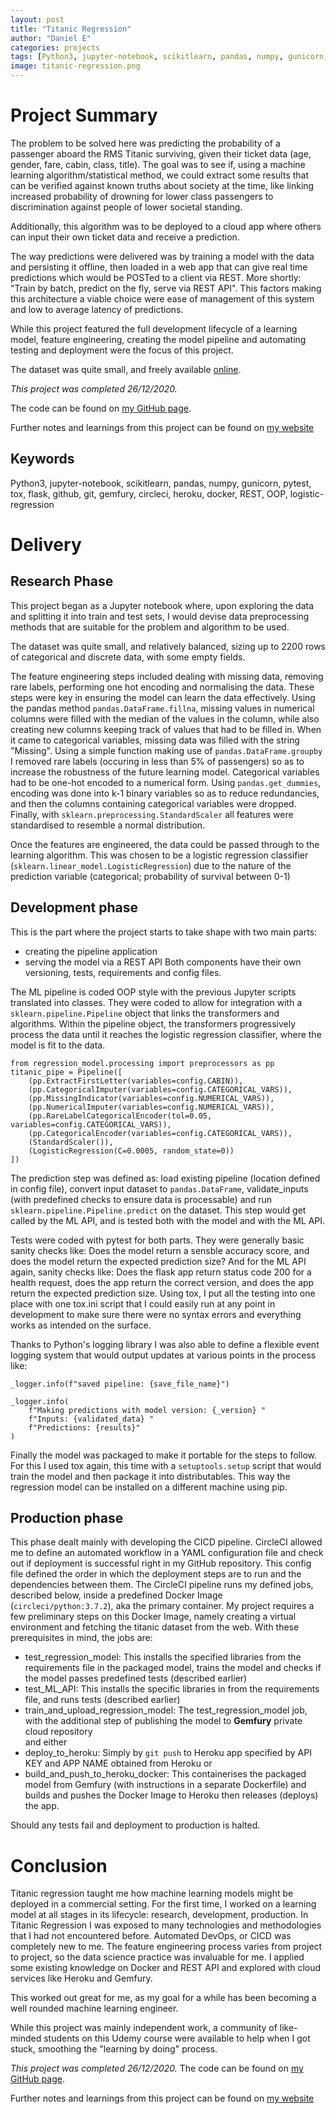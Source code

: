 ```yaml
---
layout: post
title: "Titanic Regression"
author: "Daniel E"
categories: projects
tags: [Python3, jupyter-notebook, scikitlearn, pandas, numpy, gunicorn, pytest, tox, flask, github, git, gemfury, circleci, heroku, docker, REST, OOP, logistic-regression]
image: titanic-regression.png
---
```


# Project Summary
The problem to be solved here was predicting the probability of a passenger aboard the RMS Titanic surviving, given their ticket data (age, gender, fare, cabin, class, title). The goal was to see if, using a machine learning algorithm/statistical method, we could extract some results that can be verified against known truths about society at the time, like linking increased probability of drowning for lower class passengers to discrimination against people of lower societal standing.

Additionally, this algorithm was to be deployed to a cloud app where others can input their own ticket data and receive a prediction.

The way predictions were delivered was by training a model with the data and persisting it offline, then loaded in a web app that can give real time predictions which would be POSTed to a client via REST. More shortly: "Train by batch, predict on the fly, serve via REST API".
This factors making this architecture a viable choice were ease of management of this system and low to average latency of predictions.

While this project featured the full development lifecycle of a learning model, feature engineering, creating the model pipeline and automating testing and deployment were the focus of this project.

The dataset was quite small, and freely available [online](https://www.openml.org/data/get_csv/16826755/phpMYEkMl). 

*This project was completed 26/12/2020.*

The code can be found on [my GitHub page](https://github.com/LIOHN/titanic-survival-regression).

Further notes and learnings from this project can be found on [my website](https://liohn.github.io/notes)

## Keywords
Python3, jupyter-notebook, scikitlearn, pandas, numpy, gunicorn, pytest, tox, flask, github, git, gemfury, circleci, heroku, docker, REST, OOP, logistic-regression

# Delivery

## Research Phase
This project began as a Jupyter notebook where, upon exploring the data and splitting it into train and test sets, I would devise data preprocessing methods that are suitable for the problem and algorithm to be used.

The dataset was quite small, and relatively balanced, sizing up to 2200 rows of categorical and discrete data, with some empty fields.

The feature engineering steps included dealing with missing data, removing rare labels, performing one hot encoding and normalising the data. These steps were key in ensuring the model can learn the data effectively.
Using the pandas method `pandas.DataFrame.fillna`, missing values in numerical columns were filled with the median of the values in the column, while also creating new columns keeping track of values that had to be filled in. When it came to categorical variables, missing data was filled with the string "Missing".
Using a simple function making use of `pandas.DataFrame.groupby` I removed rare labels (occuring in less than 5% of passengers) so as to increase the robustness of the future learning model.
Categorical variables had to be one-hot encoded to a numerical form. Using `pandas.get_dummies`, encoding was done into k-1 binary variables so as to reduce redundancies, and then the columns containing categorical variables were dropped.
Finally, with `sklearn.preprocessing.StandardScaler` all features were standardised to resemble a normal distribution.

Once the features are engineered, the data could be passed through to the learning algorithm. This was chosen to be a logistic regression classifier (`sklearn.linear_model.LogisticRegression`) due to the nature of the prediction variable (categorical; probability of survival between 0-1)

## Development phase
This is the part where the project starts to take shape with two main parts:
* creating the pipeline application
* serving the model via a REST API
Both components have their own versioning, tests, requirements and config files.

The ML pipeline is coded OOP style with the previous Jupyter scripts translated into classes. They were coded to allow for integration with a  `sklearn.pipeline.Pipeline` object that links the transformers and algorithms. Within the pipeline object, the transformers progressively process the data until it reaches the logistic regression classifier, where the model is fit to the data.
```
from regression_model.processing import preprocessors as pp
titanic_pipe = Pipeline([
	(pp.ExtractFirstLetter(variables=config.CABIN)),
	(pp.CategoricalImputer(variables=config.CATEGORICAL_VARS)),
	(pp.MissingIndicator(variables=config.NUMERICAL_VARS)),
	(pp.NumericalImputer(variables=config.NUMERICAL_VARS)),
	(pp.RareLabelCategoricalEncoder(tol=0.05, variables=config.CATEGORICAL_VARS)), 
	(pp.CategoricalEncoder(variables=config.CATEGORICAL_VARS)),
	(StandardScaler()),
	(LogisticRegression(C=0.0005, random_state=0))
])
```

The prediction step was defined as: load existing pipeline (location defined in config file), convert input dataset to `pandas.DataFrame`, validate_inputs (with predefined checks to ensure data is processable) and run `sklearn.pipeline.Pipeline.predict` on the dataset.
This step would get called by the ML API, and is tested both with the model and with the ML API.	

Tests were coded with pytest for both parts. They were generally basic sanity checks like: Does the model return a sensble accuracy score, and does the model return the expected prediction size? And for the ML API again, sanity checks like: Does the flask app return status code 200 for a health request, does the app return the correct version, and does the app return the expected prediction size.
Using tox, I put all the testing into one place with one tox.ini script that I could easily run at any point in development to make sure there were no syntax errors and everything works as intended on the surface.

Thanks to Python's logging library I was also able to define a flexible event logging system that would output updates at various points in the process like:
```
_logger.info(f"saved pipeline: {save_file_name}")

_logger.info(
	f"Making predictions with model version: {_version} "
	f"Inputs: {validated_data} "
	f"Predictions: {results}"
)
```


Finally the model was packaged to make it portable for the steps to follow. For this I used tox again, this time with a `setuptools.setup` script that would train the model and then package it into distributables. This way the regression model can be installed on a different machine using pip.
	
## Production phase
This phase dealt mainly with developing the CICD pipeline.
CircleCI allowed me to define an automated workflow in a YAML configuration file  and check out if deployment is successful right in my GitHub repository.
This config file defined the order in which the deployment steps are to run and the dependencies between them.
The CircleCI pipeline runs my defined jobs, described below, inside a predefined Docker Image (`circleci/python:3.7.2`), aka the primary container. My project requires a few preliminary steps on this Docker Image, namely creating a virtual environment and fetching the titanic dataset from the web. With these prerequisites in mind, the jobs are:
* test_regression_model: This installs the specified libraries from the requirements file in the packaged model, trains the model and checks if the model passes predefined tests (described earlier)
* test_ML_API: This installs the specific libraries in from the requirements file, and runs tests (described earlier)
* train_and_upload_regression_model: The test_regression_model job, with the additional step of publishing the model to **Gemfury** private cloud repository  
and either
* deploy_to_heroku: Simply by `git push` to Heroku app specified by API KEY and APP NAME obtained from Heroku
or 
* build_and_push_to_heroku_docker: This containerises the packaged model from Gemfury (with instructions in a separate Dockerfile) and builds and pushes the Docker Image to Heroku then releases (deploys) the app. 

Should any tests fail and deployment to production is halted.

# Conclusion
Titanic regression taught me how machine learning models might be deployed in a commercial setting. For the first time, I worked on a learning model at all stages in its lifecycle: research, development, production. 
In Titanic Regression I was exposed to many technologies and methodologies that I had not encountered before. Automated DevOps, or CICD was completely new to me. The feature engineering process varies from project to project, so the data science practice was invaluable for me. I applied some existing knowledge on Docker and REST API and explored with cloud services like Heroku and Gemfury.

This worked out great for me, as my goal for a while has been becoming a well rounded machine learning engineer.

While this project was mainly independent work, a community of like-minded students on this Udemy course were available to help when I got stuck, smoothing the "learning by doing" process.

*This project was completed 26/12/2020.*
The code can be found on [my GitHub page](https://github.com/LIOHN/titanic-survival-regression).

Further notes and learnings from this project can be found on [my website](https://liohn.github.io/notes)


